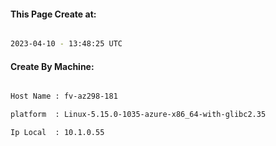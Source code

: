 
   
#### This Page Create at:

```bash

2023-04-10 - 13:48:25 UTC

```

#### Create By Machine:

```bash

Host Name : fv-az298-181

platform  : Linux-5.15.0-1035-azure-x86_64-with-glibc2.35

Ip Local  : 10.1.0.55

```

